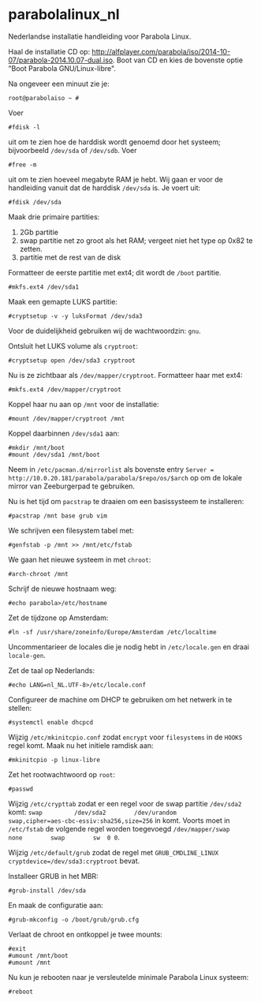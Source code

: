 parabolalinux_nl
================

Nederlandse installatie handleiding voor Parabola Linux.

Haal de installatie CD op: http://alfplayer.com/parabola/iso/2014-10-07/parabola-2014.10.07-dual.iso.
Boot van CD en kies de bovenste optie "Boot Parabola GNU/Linux-libre".

Na ongeveer een minuut zie je: 

	root@parabolaiso ~ # 

Voer 

	#fdisk -l

uit om te zien hoe de harddisk wordt genoemd door het systeem; bijvoorbeeld `/dev/sda` of `/dev/sdb`. Voer 

	#free -m 

uit om te zien hoeveel megabyte RAM je hebt.
Wij gaan er voor de handleiding vanuit dat de harddisk `/dev/sda` is. Je voert uit:

	#fdisk /dev/sda

Maak drie primaire partities:

1. 2Gb partitie
2. swap partitie net zo groot als het RAM; vergeet niet het type op 0x82 te zetten.
3. partitie met de rest van de disk

Formatteer de eerste partitie met ext4; dit wordt de `/boot` partitie.

	#mkfs.ext4 /dev/sda1

Maak een gemapte LUKS partitie:

	#cryptsetup -v -y luksFormat /dev/sda3

Voor de duidelijkheid gebruiken wij de wachtwoordzin: `gnu`.

Ontsluit het LUKS volume als `cryptroot`:

	#cryptsetup open /dev/sda3 cryptroot


Nu is ze zichtbaar als `/dev/mapper/cryptroot`. Formatteer haar met ext4:

	#mkfs.ext4 /dev/mapper/cryptroot

Koppel haar nu aan op `/mnt` voor de installatie:

	#mount /dev/mapper/cryptroot /mnt

Koppel daarbinnen `/dev/sda1` aan:

	#mkdir /mnt/boot
	#mount /dev/sda1 /mnt/boot

Neem in `/etc/pacman.d/mirrorlist` als bovenste entry `Server = http://10.0.20.181/parabola/parabola/$repo/os/$arch` op om de lokale mirror van Zeeburgerpad te gebruiken.

Nu is het tijd om `pacstrap` te draaien om een basissysteem te installeren:

	#pacstrap /mnt base grub vim

We schrijven een filesystem tabel met:

	#genfstab -p /mnt >> /mnt/etc/fstab

We gaan het nieuwe systeem in met `chroot`:

	#arch-chroot /mnt

Schrijf de nieuwe hostnaam weg:

	#echo parabola>/etc/hostname

Zet de tijdzone op Amsterdam:

	#ln -sf /usr/share/zoneinfo/Europe/Amsterdam /etc/localtime

Uncommentarieer de locales die je nodig hebt in `/etc/locale.gen` en draai `locale-gen`.

Zet de taal op Nederlands:

	#echo LANG=nl_NL.UTF-8>/etc/locale.conf

Configureer de machine om DHCP te gebruiken om het netwerk in te stellen:

	#systemctl enable dhcpcd

Wijzig `/etc/mkinitcpio.conf` zodat `encrypt` voor `filesystems` in de `HOOKS` regel komt.
Maak nu het initiele ramdisk aan:

	#mkinitcpio -p linux-libre

Zet het rootwachtwoord op `root`:

	#passwd

Wijzig `/etc/crypttab` zodat er een regel voor de swap partitie `/dev/sda2` komt: `swap         /dev/sda2        /dev/urandom            swap,cipher=aes-cbc-essiv:sha256,size=256` in komt. Voorts moet in `/etc/fstab` de volgende regel worden toegevoegd `/dev/mapper/swap		none		swap		sw	0 0`.

Wijzig `/etc/default/grub` zodat de regel met `GRUB_CMDLINE_LINUX` `cryptdevice=/dev/sda3:cryptroot` bevat.  

Installeer GRUB in het MBR:

	#grub-install /dev/sda

En maak de configuratie aan:

	#grub-mkconfig -o /boot/grub/grub.cfg

Verlaat de chroot en ontkoppel je twee mounts:

	#exit
	#umount /mnt/boot
	#umount /mnt

Nu kun je rebooten naar je versleutelde minimale Parabola Linux systeem:

	#reboot
